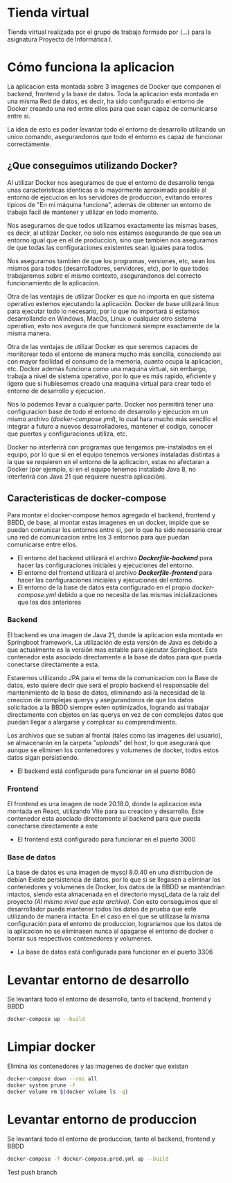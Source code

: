# Tienda virtual
Tienda virtual realizada por el grupo de trabajo formado por (...) para la asignatura Proyecto de Informática I.

# Cómo funciona la aplicacion
La aplicacion esta montada sobre 3 imagenes de Docker que componen el backend, frontend y la base de datos.
Toda la aplicacion esta montada en una misma Red de datos, es decir, ha sido configurado el entorno de Docker creando una red entre ellos para que sean capaz de comunicarse entre sí.

La idea de esto es poder levantar todo el entorno de desarrollo utilizando un unico comando, asegurandonos que todo el entorno es capaz de funcionar correctamente.

## ¿Que conseguimos utilizando Docker?
Al utilizar Docker nos aseguramos de que el entorno de desarrollo tenga unas caracteristicas identicas o lo mayormente aproximado posible al entorno de ejecucion en los servidores de produccion, evitando errores tipicos de "En mi máquina funciona", además de obtener un entorno de trabajo facil de mantener y utilizar en todo momento.

Nos aseguramos de que todos utilizamos exactamente las mismas bases, es decir, al utilizar Docker, no solo nos estamos asegurando de que sea un entorno igual que en el de produccion, sino que tambien nos aseguramos de que todas las configuraciones existentes sean iguales para todos.

Nos aseguramos tambien de que los programas, versiones, etc, sean los mismos para todos (desarrolladores, servidores, etc), por lo que todos trabajaremos sobre el mismo contexto, asegurandonos del correcto funcionamiento de la aplicacion.

Otra de las ventajas de utilizar Docker es que no importa en que sistema operativo estemos ejecutando la aplicación. Docker de base utilizará linux para ejecutar todo lo necesario, por lo que no importará si estamos desarrollando en Windows, MacOs, Linux o cualquier otro sistema operativo, esto nos asegura de que funcionará siempre exactamente de la misma manera.

Otra de las ventajas de utilizar Docker es que seremos capaces de monitorear todo el entorno de manera mucho más sencilla, conociendo asi con mayor facilidad el consumo de la memoria, cuanto ocupa la aplicacion, etc.
Docker además funciona como una maquina virtual, sin embargo, trabaja a nivel de sistema operativo, por lo que es más rapido, eficiente y ligero que si hubiesemos creado una maquina virtual para crear todo el entorno de desarrollo y ejecucion.

Nos lo podemos llevar a cualquier parte. Docker nos permitirá tener una configuracion base de todo el entorno de desarrollo y ejecucion en un mismo archivo (_docker-compose.yml_), lo cual hara mucho más sencillo el integrar a futuro a nuevos desarrolladores, mantener el codigo, conocer que puertos y configuraciones utiliza, etc.

Docker no interferirá con programas que tengamos pre-instalados en el equipo, por lo que si en el equipo tenemos versiones instaladas distintas a la que se requieren en el entorno de la aplicacion, estas no afectaran a Docker (por ejemplo, si en el equipo tenemos instalado Java 8, no interferirá con Java 21 que requiere nuestra aplicación).

## Caracteristicas de docker-compose
Para montar el docker-compose hemos agregado el backend, frontend y BBDD, de base, al montar estas imagenes en un docker, impide que se puedan comunicar los entornos entre si, por lo que ha sido necesario crear una red de comunicacion entre los 3 entornos para que puedan comunicarse entre ellos.

- El entorno del backend utilizará el archivo **_Dockerfile-backend_** para hacer las configuraciones iniciales y ejecuciones del entorno.
- El entorno del frontend utilizará el archivo **_Dockerfile-frontend_** para hacer las configuraciones iniciales y ejecuciones del entorno.
- El entorno de la base de datos esta configurado en el propio _docker-compose.yml_ debido a que no necesita de las mismas inicializaciones que los dos anteriores

### Backend
El backend es una imagen de Java 21, donde la aplicacion esta montada en Springboot framework.
La utilización de esta versión de Java es debido a que actualmente es la versión mas estable para ejecutar Springboot.
Este contenedor esta asociado directamente a la base de datos para que pueda conectarse directamente a esta.

Estaremos utilizando JPA para el tema de la comunicacion con la Base de datos, esto quiere decir que será el propio backend el responsable del mantenimiento de la base de datos, eliminando asi la necesidad de la creacion de complejas querys y asegurandonos de que los datos solicitados a la BBDD siempre esten optimizados, logrando asi trabajar directamente con objetos en las querys en vez de con complejos datos que puedan llegar a alargarse y complicar su comprendimiento.

Los archivos que se suban al frontal (tales como las imagenes del usuario), se almacenarán en la carpeta "_uploads_" del host, lo que asegurará que aunque se eliminen los contenedores y volumenes de docker, todos estos datos sigan persistiendo.

- El backend está configurado para funcionar en el puerto 8080

### Frontend
El frontend es una imagen de node 20.18.0, donde la aplicacion esta montada en React, utilizando Vite para su creacion y desarrollo.
Este contenedor esta asociado directamente al backend para que pueda conectarse directamente a este

- El frontend está configurado para funcionar en el puerto 3000

### Base de datos
La base de datos es una imagen de mysql 8.0.40 en una distribucion de debian
Existe persistencia de datos, por lo que si se llegasen a eliminar los contenedores y volumenes de Docker, los datos de la BBDD se mantendrían intactos, siendo esta almacenada en el directorio mysql_data de la raiz del proyecto _(Al mismo nivel que este archivo)_. 
Con esto conseguimos que el desarrollador pueda mantener todos los datos de prueba que esté utilizando de manera intacta. En el caso en el que se utilizase la misma configuración para el entorno de produccion, lograriamos que los datos de la aplicacion no se eliminasen nunca al apagarse el entorno de docker o borrar sus respectivos contenedores y volumenes.

- La base de datos está configurada para funcionar en el puerto 3306

# Levantar entorno de desarrollo
Se levantará todo el entorno de desarrollo, tanto el backend, frontend y BBDD

```bash
docker-compose up --build
```

# Limpiar docker
Elimina los contenedores y las imagenes de docker que existan

```bash
docker-compose down --rmi all
docker system prune -f
docker volume rm $(docker volume ls -q)
```

# Levantar entorno de produccion
Se levantará todo el entorno de produccion, tanto el backend, frontend y BBDD

```bash
docker-compose -f docker-compose.prod.yml up --build
```

Test push branch